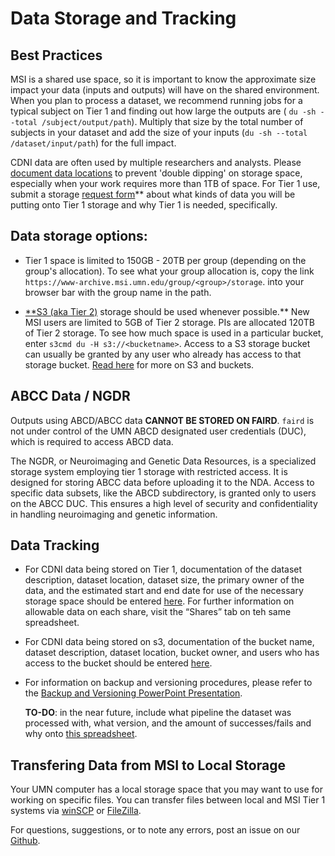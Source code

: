 # Data Storage and Tracking

## Best Practices 
MSI is a shared use space, so it is important to know the approximate size impact your data (inputs and outputs) will have on the shared environment. When you plan to process a dataset, we recommend running jobs for a typical subject on Tier 1 and finding out how large the outputs are ( `du -sh --total /subject/output/path`). Multiply that size by the total number of subjects in your dataset and add the size of your inputs (`du -sh --total /dataset/input/path`) for the full impact. 

CDNI data are often used by multiple researchers and analysts. Please [document data locations](https://docs.google.com/spreadsheets/u/0/d/1QpKYJQqhuxoQhErBscAEev9npsd1RgKS8KdCL6FiuEo/edit) to prevent 'double dipping' on storage space, especially when your work requires more than 1TB of space. For Tier 1 use, submit a storage [request form](https://docs.google.com/forms/d/e/1FAIpQLSd1QI_Hmi3khwITVctnaDJYY2M1NegsAWYPR6AXoodUCrrpZw/viewform?usp=sf_link)** about what kinds of data you will be putting onto Tier 1 storage and why Tier 1 is needed, specifically.

## Data storage options:

* Tier 1 space is limited to 150GB - 20TB per group (depending on the group's allocation). To see what your group allocation is, copy the link `https://www-archive.msi.umn.edu/group/<group>/storage`. into your browser bar with the group name in the path.
    
* [**S3 (aka Tier 2)](s3.md) storage should be used whenever possible.** New MSI users are limited to 5GB of Tier 2 storage. PIs are allocated 120TB of Tier 2 storage. To see how much space is used in a particular bucket, enter `s3cmd du -H s3://<bucketname>`. Access to a S3 storage bucket can usually be granted by any user who already has access to that storage bucket. [Read here](s3.md) for more on S3 and buckets. 

## ABCC Data / NGDR 

Outputs using ABCD/ABCC data **CANNOT BE STORED ON FAIRD**. `faird` is not under control of the UMN ABCD designated user credentials (DUC), which is required to access ABCD data. 

The NGDR, or Neuroimaging and Genetic Data Resources, is a specialized storage system employing tier 1 storage with restricted access. It is designed for storing ABCC data before uploading it to the NDA. Access to specific data subsets, like the ABCD subdirectory, is granted only to users on the ABCC DUC. This ensures a high level of security and confidentiality in handling neuroimaging and genetic information.

## Data Tracking 

* For CDNI data being stored on Tier 1, documentation of the dataset description, dataset location, dataset size, the primary owner of the data, and the estimated start and end date for use of the necessary storage space should be entered [here](https://docs.google.com/spreadsheets/d/1QpKYJQqhuxoQhErBscAEev9npsd1RgKS8KdCL6FiuEo/edit#gid=870411543). For further information on allowable data on each share, visit the “Shares” tab on teh same spreadsheet.
  
* For CDNI data being stored on s3, documentation of the bucket name, dataset description, dataset location, bucket owner, and users who has access to the bucket should be entered [here](https://docs.google.com/spreadsheets/u/0/d/1QpKYJQqhuxoQhErBscAEev9npsd1RgKS8KdCL6FiuEo/edit). 

* For information on backup and versioning procedures, please refer to the [Backup and Versioning PowerPoint Presentation](https://docs.google.com/presentation/d/1UiXIvrsQNqVTgAtFib7Lvk2wOdcRSPTcUfG1zme4fqs/edit#slide=id.g149c53b2342_0_205).

    **TO-DO**: in the near future, include what pipeline the dataset was processed with, what version, and the amount of successes/fails and why onto [this spreadsheet](https://docs.google.com/spreadsheets/d/1QpKYJQqhuxoQhErBscAEev9npsd1RgKS8KdCL6FiuEo/edit#gid=0).

## Transfering Data from MSI to Local Storage

Your UMN computer has a local storage space that you may want to use for working on specific files. You can transfer files between local and MSI Tier 1 systems via [winSCP](https://www.msi.umn.edu/support/faq/how-do-i-use-winscp-transfer-data) or [FileZilla](https://www.msi.umn.edu/support/faq/how-do-i-use-filezilla-transfer-data).


For questions, suggestions, or to note any errors, post an issue on our [Github](https://github.com/DCAN-Labs/cdni-brain/issues).
